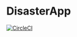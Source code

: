 # DisasterApp
[![CircleCI](https://circleci.com/gh/cutmail/DisasterApp/tree/develop.svg?style=svg&circle-token=aca35c19913a54428255dc159c451940ec05c5a2)](https://circleci.com/gh/cutmail/DisasterApp/tree/develop)

